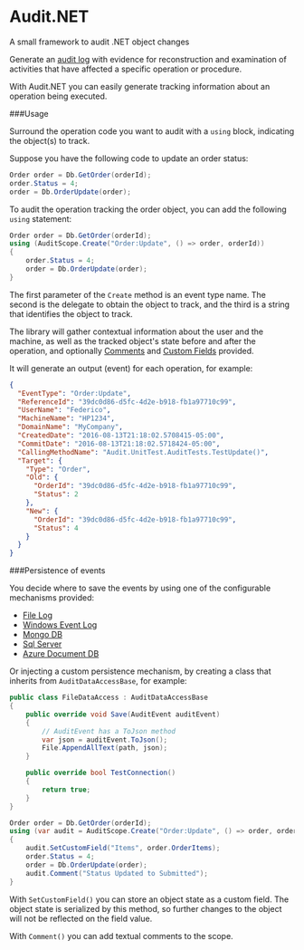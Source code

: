 # Audit.NET
A small framework to audit .NET object changes

Generate an [audit log](https://en.wikipedia.org/wiki/Audit_trail) with evidence for reconstruction and examination of activities that have affected a specific operation or procedure. 

With Audit.NET you can easily generate tracking information about an operation being executed.

###Usage

Surround the operation code you want to audit with a `using` block, indicating the object(s) to track.

Suppose you have the following code to update an order status:

```c#
Order order = Db.GetOrder(orderId);
order.Status = 4;
order = Db.OrderUpdate(order);
```

To audit the operation tracking the order object, you can add the following `using` statement:
```c#
Order order = Db.GetOrder(orderId);
using (AuditScope.Create("Order:Update", () => order, orderId))
{
    order.Status = 4;
    order = Db.OrderUpdate(order);
}
```

The first parameter of the `Create` method is an event type name. The second is the delegate to obtain the object to track, and the third is a string that identifies the object to track.

The library will gather contextual information about the user and the machine, as well as the tracked object's state before and after the operation, and optionally [Comments]() and [Custom Fields]() provided.

It will generate an output (event) for each operation, for example:

```json
{
  "EventType": "Order:Update",
  "ReferenceId": "39dc0d86-d5fc-4d2e-b918-fb1a97710c99",
  "UserName": "Federico",
  "MachineName": "HP1234",
  "DomainName": "MyCompany",
  "CreatedDate": "2016-08-13T21:18:02.5708415-05:00",
  "CommitDate": "2016-08-13T21:18:02.5718424-05:00",
  "CallingMethodName": "Audit.UnitTest.AuditTests.TestUpdate()",
  "Target": {
    "Type": "Order",
    "Old": {
      "OrderId": "39dc0d86-d5fc-4d2e-b918-fb1a97710c99",
      "Status": 2
    },
    "New": {
      "OrderId": "39dc0d86-d5fc-4d2e-b918-fb1a97710c99",
      "Status": 4
    }
  }
}
```

###Persistence of events

You decide where to save the events by using one of the configurable mechanisms provided:

- [File Log]()
- [Windows Event Log]()
- [Mongo DB]()
- [Sql Server]()
- [Azure Document DB]()

Or injecting a custom persistence mechanism, by creating a class that inherits from `AuditDataAccessBase`, for example:

```c#
public class FileDataAccess : AuditDataAccessBase
{
    public override void Save(AuditEvent auditEvent)
    {
        // AuditEvent has a ToJson method
        var json = auditEvent.ToJson();
        File.AppendAllText(path, json);
    }

    public override bool TestConnection()
    {
        return true;
    }
}
```


```c#
Order order = Db.GetOrder(orderId);
using (var audit = AuditScope.Create("Order:Update", () => order, orderId))
{
    audit.SetCustomField("Items", order.OrderItems);
    order.Status = 4;
    order = Db.OrderUpdate(order);
    audit.Comment("Status Updated to Submitted");
}
```

With `SetCustomField()` you can store an object state as a custom field. The object state is serialized by this method, so further changes to the object will not be reflected on the field value.

With `Comment()` you can add textual comments to the scope.



